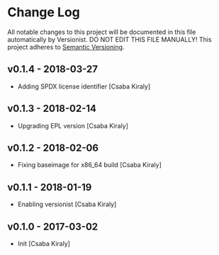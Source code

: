 # Change Log

All notable changes to this project will be documented in this file
automatically by Versionist. DO NOT EDIT THIS FILE MANUALLY!
This project adheres to [Semantic Versioning](http://semver.org/).

## v0.1.4 - 2018-03-27

* Adding SPDX license identifier [Csaba Kiraly]

## v0.1.3 - 2018-02-14

* Upgrading EPL version [Csaba Kiraly]

## v0.1.2 - 2018-02-06

* Fixing baseimage for x86_64 build [Csaba Kiraly]

## v0.1.1 - 2018-01-19

* Enabling versionist [Csaba Kiraly]

## v0.1.0 - 2017-03-02

* Init [Csaba Kiraly]
